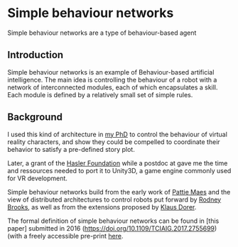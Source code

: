 # Simple behaviour networks

Simple behaviour networks are a type of behaviour-based agent 

## Introduction

Simple behaviour networks is an example of Behaviour-based artificial intelligence. The main idea is controlling the behaviour of a robot with a network of interconnected modules, each of which encapsulates a skill. Each module is defined by a relatively small set of simple rules.

## Background

I used this kind of architecture in [my PhD](https://joanllobera.github.io/files/lloberaPhD2012.pdf) to control the behaviour of virtual reality characters, and show they could be compelled to coordinate their behavior to satisfy a pre-defined story plot. 

Later, a grant of the [Hasler Foundation](https://haslerstiftung.ch/en/welcome-to-the-hasler-foundation/) while a postdoc at gave me the time and ressources needed to port it to Unity3D, a game engine commonly used for VR development. 

Simple behaviour networks build from the early work of [Pattie Maes](https://www.media.mit.edu/people/pattie/overview/) and the view of distributed architectures to control robots put forward by [Rodney Brooks](https://people.csail.mit.edu/brooks/), as well as from the extensions proposed by [Klaus Dorer](https://scholar.google.com/citations?user=f4r7JbMAAAAJ&hl=de).

The formal definition of simple behaviour networks can be found in [this paper] submitted in 2016 (https://doi.org/10.1109/TCIAIG.2017.2755699) (with a freely accessible pre-print [here](./files/SBN_preprint_final_version.pdf). 
